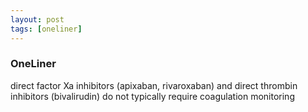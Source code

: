 ```yaml
---
layout: post
tags: [oneliner]
---
```



### OneLiner

direct factor Xa inhibitors (apixaban, rivaroxaban) and direct thrombin inhibitors (bivalirudin) do not typically require coagulation monitoring
